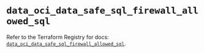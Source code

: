 # `data_oci_data_safe_sql_firewall_allowed_sql`

Refer to the Terraform Registry for docs: [`data_oci_data_safe_sql_firewall_allowed_sql`](https://registry.terraform.io/providers/hashicorp/oci/7.19.0/docs/data-sources/data_safe_sql_firewall_allowed_sql).
